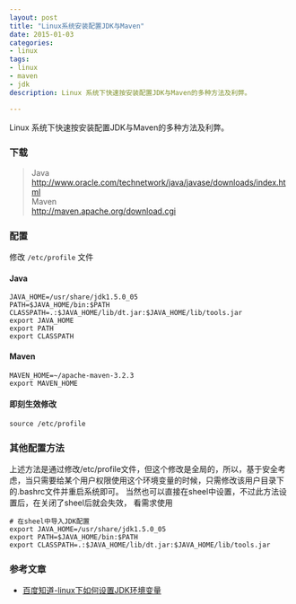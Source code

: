 ```yaml
---
layout: post
title: "Linux系统安装配置JDK与Maven"
date: 2015-01-03
categories: 
- linux
tags: 
- linux
- maven
- jdk
description: Linux 系统下快速按安装配置JDK与Maven的多种方法及利弊。

---
```


Linux 系统下快速按安装配置JDK与Maven的多种方法及利弊。

<!-- more -->

### 下载

> Java  
> http://www.oracle.com/technetwork/java/javase/downloads/index.html  
> Maven  
> http://maven.apache.org/download.cgi

### 配置

修改 `/etc/profile` 文件
#### Java
```
JAVA_HOME=/usr/share/jdk1.5.0_05 
PATH=$JAVA_HOME/bin:$PATH
CLASSPATH=.:$JAVA_HOME/lib/dt.jar:$JAVA_HOME/lib/tools.jar 
export JAVA_HOME 
export PATH 
export CLASSPATH
```
#### Maven

```
MAVEN_HOME=~/apache-maven-3.2.3
export MAVEN_HOME
```

#### 即刻生效修改
```
source /etc/profile
```


### 其他配置方法

上述方法是通过修改/etc/profile文件，但这个修改是全局的，所以，基于安全考虑，当只需要给某个用户权限使用这个环境变量的时候，只需修改该用户目录下的.bashrc文件并重启系统即可。
当然也可以直接在sheel中设置，不过此方法设置后，在关闭了sheel后就会失效， 看需求使用

```
# 在sheel中导入JDK配置
export JAVA_HOME=/usr/share/jdk1.5.0_05
export PATH=$JAVA_HOME/bin:$PATH
export CLASSPATH=.:$JAVA_HOME/lib/dt.jar:$JAVA_HOME/lib/tools.jar
```

### 参考文章

* [百度知道-linux下如何设置JDK环境变量][1]


  [1]: http://zhidao.baidu.com/link?url=0XeoCXTgx-QLIMZVfWQlsak206gNr_7dkmdYHenFEB25gyt35Ctqzq5W0Kp9WmYaJT2LhSBsacETKP5Iizefm_

